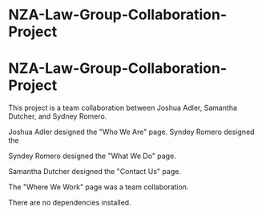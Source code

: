 # NZA-Law-Group-Collaboration-Project

# NZA-Law-Group-Collaboration-Project

This project is a team collaboration between Joshua Adler, Samantha Dutcher, and Sydney Romero. 

Joshua Adler designed the "Who We Are" page.
Syndey Romero designed the 

Syndey Romero designed the "What We Do" page.

Samantha Dutcher designed the "Contact Us" page.

The "Where We Work" page was a team collaboration.

There are no dependencies installed.
